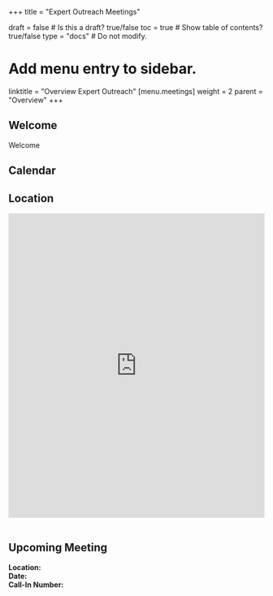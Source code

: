 +++
title = "Expert Outreach Meetings"

draft = false  # Is this a draft? true/false
toc = true  # Show table of contents? true/false
type = "docs"  # Do not modify.

# Add menu entry to sidebar.
linktitle = "Overview Expert Outreach"
[menu.meetings]
weight = 2 
parent = "Overview"
+++


## Welcome
Welcome 

## Calendar 



## Location 

<div style="width: 100%"><iframe width="100%" height="600" src="https://maps.google.com/maps?width=100%&amp;height=600&amp;hl=en&amp;q=1624%20Franklin%20St%20Oakland%20Ca+(Flow%20West%20)&amp;ie=UTF8&amp;t=&amp;z=14&amp;iwloc=B&amp;output=embed" frameborder="0" scrolling="no" marginheight="0" marginwidth="0"><a href="https://www.maps.ie/coordinates.html">gps coordinates finder</a></iframe></div><br />

## Upcoming Meeting
**Location:**     
**Date:**     
**Call-In Number:**         
	
